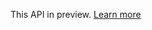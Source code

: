 <!-- BEGINSECTION class="alert alert-warning" id="version-statement" -->

This API in preview. [Learn more](https://visualstudio.microsoft.com/integrate/support/support-faq-vsi#API_Q1)

<!-- ENDSECTION -->
